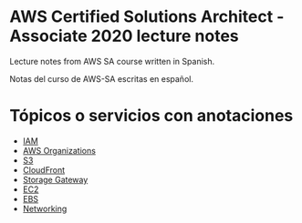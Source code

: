 # AWS Certified Solutions Architect - Associate 2020 lecture notes

Lecture notes from AWS SA course written in Spanish.

Notas del curso de AWS-SA escritas en español.

# Tópicos o servicios con anotaciones

- [IAM](/IAM)
- [AWS Organizations](/AWS_Organizations)
- [S3](/S3)
- [CloudFront](/CloudFront)
- [Storage Gateway](/Storage_Gateway)
- [EC2](/EC2)
- [EBS](/EBS)
- [Networking](/Networking)
